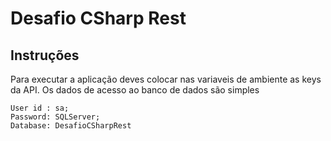 # Desafio CSharp Rest
## Instruções
Para executar a aplicação deves colocar nas variaveis de ambiente as keys da API.
Os dados de acesso ao banco de dados são simples
```
User id : sa;
Password: SQLServer;
Database: DesafioCSharpRest
```